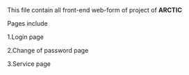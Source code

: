 This file contain all front-end web-form of project of **ARCTIC**

Pages include

1.Login page

2.Change of password page

3.Service page

